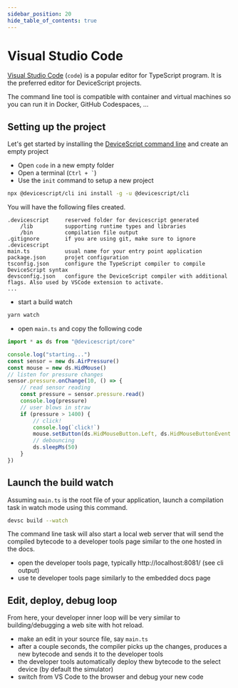 ```yaml
---
sidebar_position: 20
hide_table_of_contents: true
---
```


# Visual Studio Code

[Visual Studio Code](https://code.visualstudio.com/) (`code`) is a popular editor for TypeScript program. It is the
preferred editor for DeviceScript projects.

The command line tool is compatible with container and virtual machines so you can run it
in Docker, GitHub Codespaces, ...

## Setting up the project

Let's get started by installing the [DeviceScript command line](/api/cli) and create an empty project

-   Open `code` in a new empty folder
-   Open a terminal (`` Ctrl + ` ``)
-   Use the `init` command to setup a new project

```bash
npx @devicescript/cli ini install -g -u @devicescript/cli
```

You will have the following files created.

```
.devicescript     reserved folder for devicescript generated
    /lib          supporting runtime types and libraries
    /bin          compilation file output
.gitignore        if you are using git, make sure to ignore .devicescript
main.ts           usual name for your entry point application
package.json      projet configuration
tsconfig.json     configure the TypeScript compiler to compile DeviceScript syntax
devsconfig.json   configure the DeviceScript compiler with additional flags. Also used by VSCode extension to activate.
...
```

-   start a build watch

```bash
yarn watch
```

-   open `main.ts` and copy the following code

```ts
import * as ds from "@devicescript/core"

console.log("starting...")
const sensor = new ds.AirPressure()
const mouse = new ds.HidMouse()
// listen for pressure changes
sensor.pressure.onChange(10, () => {
    // read sensor reading
    const pressure = sensor.pressure.read()
    console.log(pressure)
    // user blows in straw
    if (pressure > 1400) {
        // click!
        console.log(`click!`)
        mouse.setButton(ds.HidMouseButton.Left, ds.HidMouseButtonEvent.Click)
        // debouncing
        ds.sleepMs(50)
    }
})
```

## Launch the build watch

Assuming `main.ts` is the root file of your application,
launch a compilation task in watch mode using this command.

```bash
devsc build --watch
```

The command line task will also start a local web server that will send the compiled bytecode
to a developer tools page similar to the one hosted in the docs.

-   open the developer tools page, typically http://localhost:8081/ (see cli output)
-   use te developer tools page similarly to the embedded docs page

## Edit, deploy, debug loop

From here, your developer inner loop will be very similar to building/debugging a web site with hot reload.

-   make an edit in your source file, say `main.ts`
-   after a couple seconds, the compiler picks up the changes, produces a new bytecode and sends it to the developer tools
-   the developer tools automatically deploy thew bytecode to the select device (by default the simulator)
-   switch from VS Code to the browser and debug your new code
